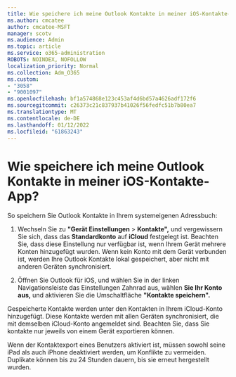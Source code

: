 ```yaml
---
title: Wie speichere ich meine Outlook Kontakte in meiner iOS-Kontakte-App?
ms.author: cmcatee
author: cmcatee-MSFT
manager: scotv
ms.audience: Admin
ms.topic: article
ms.service: o365-administration
ROBOTS: NOINDEX, NOFOLLOW
localization_priority: Normal
ms.collection: Adm_O365
ms.custom:
- "3058"
- "9001097"
ms.openlocfilehash: bf1a574868e123c453af4d6bd57a4626adf172f6
ms.sourcegitcommit: c26373c21c837937b41026f56fedfc51b7b80ea7
ms.translationtype: MT
ms.contentlocale: de-DE
ms.lasthandoff: 01/12/2022
ms.locfileid: "61863243"
---
```

# <a name="how-do-i-save-my-outlook-contacts-to-my-ios-contacts-app"></a>Wie speichere ich meine Outlook Kontakte in meiner iOS-Kontakte-App?

So speichern Sie Outlook Kontakte in Ihrem systemeigenen Adressbuch:
 
1. Wechseln Sie zu **"Gerät Einstellungen**  >  **Kontakte",** und vergewissern Sie sich, dass das **Standardkonto** auf **iCloud** festgelegt ist. Beachten Sie, dass diese Einstellung nur verfügbar ist, wenn Ihrem Gerät mehrere Konten hinzugefügt wurden. Wenn kein Konto mit dem Gerät verbunden ist, werden Ihre Outlook Kontakte lokal gespeichert, aber nicht mit anderen Geräten synchronisiert.
 
2. Öffnen Sie Outlook für iOS, und wählen Sie in der linken Navigationsleiste das Einstellungen Zahnrad aus, wählen **Sie Ihr Konto aus,** und aktivieren Sie die Umschaltfläche **"Kontakte speichern".**
 
Gespeicherte Kontakte werden unter den Kontakten in Ihrem iCloud-Konto hinzugefügt. Diese Kontakte werden mit allen Geräten synchronisiert, die mit demselben iCloud-Konto angemeldet sind. Beachten Sie, dass Sie kontakte nur jeweils von einem Gerät exportieren können.
 
Wenn der Kontaktexport eines Benutzers aktiviert ist, müssen sowohl seine iPad als auch iPhone deaktiviert werden, um Konflikte zu vermeiden. Duplikate können bis zu 24 Stunden dauern, bis sie erneut hergestellt wurden.